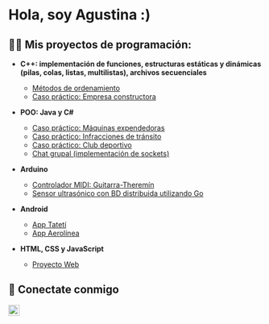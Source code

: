<h1>Hola, soy Agustina :) </h1>

<h2>👩‍💻 Mis proyectos de programación:</h2>

- <b>C++: implementación de funciones, estructuras estáticas y dinámicas (pilas, colas, listas, multilistas), archivos secuenciales</b>
  - [Métodos de ordenamiento](https://github.com/agusflorenciap/MetodosOrdenamiento)
  - [Caso práctico: Empresa constructora](https://github.com/agusflorenciap/Constructora)
    
- <b>POO: Java y C#</b>
    - [Caso práctico: Máquinas expendedoras](https://github.com/agusflorenciap/MaqAutomaticas)
    - [Caso práctico: Infracciones de tránsito](https://github.com/agusflorenciap/Infracciones)
    - [Caso práctico: Club deportivo](https://github.com/agusflorenciap/Club)
    - [Chat grupal (implementación de sockets)](https://github.com/agusflorenciap/Chat)

- <b>Arduino</b>
  - [Controlador MIDI: Guitarra-Theremín](https://github.com/joshmadakor1/Sentinel-Lab)
  - [Sensor ultrasónico con BD distribuida utilizando Go](https://github.com/joshmadakor1/Jwipe.PowerShell)
  
- <b>Android</b>
  - [App Tatetí](https://github.com/joshmadakor1/EncrypterPOC)
  - [App Aerolínea](https://github.com/joshmadakor1/DecrypterPOC)
- <b>HTML, CSS y JavaScript</b>
  - [Proyecto Web](https://github.com/joshmadakor1/Package-Delivery-Pathfinding-Algorithm)


<h2> 🤳 Conectate conmigo</h2>

[<img align="left" alt="JoshMadakor | LinkedIn" width="22px" src="https://cdn.jsdelivr.net/npm/simple-icons@v3/icons/linkedin.svg" />][linkedin]

[linkedin]: https://www.linkedin.com/in/agustina-pose/

<!--
**joshmadakor1/joshmadakor1** is a ✨ _special_ ✨ repository because its `README.md` (this file) appears on your GitHub profile.

Here are some ideas to get you started:

- 🔭 I’m currently working on ...
- 🌱 I’m currently learning ...
- 👯 I’m looking to collaborate on ...
- 🤔 I’m looking for help with ...
- 💬 Ask me about ...
- 📫 How to reach me: ...
- 😄 Pronouns: ...
- ⚡ Fun fact: ...
-->
